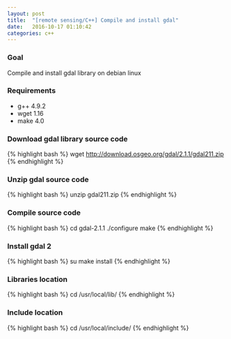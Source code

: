 ```yaml
---
layout: post
title:  "[remote sensing/C++] Compile and install gdal"
date:   2016-10-17 01:10:42
categories: c++
---
```


### Goal
Compile and install gdal library on debian linux

### Requirements
 - g++ 4.9.2
 - wget 1.16
 - make 4.0


### Download gdal library source code



{% highlight bash %}
wget http://download.osgeo.org/gdal/2.1.1/gdal211.zip
{% endhighlight %}

### Unzip gdal source code
{% highlight bash %}
unzip gdal211.zip
{% endhighlight %}

### Compile source code
{% highlight bash %}
cd gdal-2.1.1
./configure
make
{% endhighlight %}


### Install gdal 2
{% highlight bash %}
su
make install
{% endhighlight %}

### Libraries location
{% highlight bash %}
cd /usr/local/lib/
{% endhighlight %}

### Include location
{% highlight bash %}
cd /usr/local/include/
{% endhighlight %}
